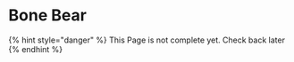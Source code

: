 # Bone Bear

{% hint style="danger" %}
This Page is not complete yet. Check back later
{% endhint %}

